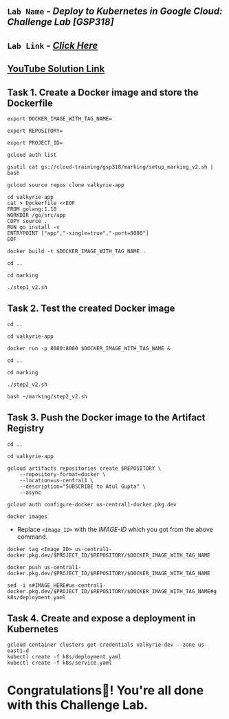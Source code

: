 ## `Lab Name` - *Deploy to Kubernetes in Google Cloud: Challenge Lab [GSP318]*

## `Lab Link` - [*Click Here*](https://www.cloudskillsboost.google/focuses/10457?parent=catalog)

## [YouTube Solution Link](https://youtu.be/WrT2V60syiI?si=gmiD_HNr1e6cFVBf)


## Task 1. Create a Docker image and store the Dockerfile

```
export DOCKER_IMAGE_WITH_TAG_NAME=

export REPOSITORY=

export PROJECT_ID=
```

```
gcloud auth list

gsutil cat gs://cloud-training/gsp318/marking/setup_marking_v2.sh | bash

gcloud source repos clone valkyrie-app

cd valkyrie-app
cat > Dockerfile <<EOF
FROM golang:1.10
WORKDIR /go/src/app
COPY source .
RUN go install -v
ENTRYPOINT ["app","-single=true","-port=8080"]
EOF

docker build -t $DOCKER_IMAGE_WITH_TAG_NAME .

cd ..

cd marking

./step1_v2.sh
```

## Task 2. Test the created Docker image

```
cd ..

cd valkyrie-app

docker run -p 8080:8080 $DOCKER_IMAGE_WITH_TAG_NAME &

cd ..

cd marking

./step2_v2.sh

bash ~/marking/step2_v2.sh
```

## Task 3. Push the Docker image to the Artifact Registry

```
cd ..

cd valkyrie-app

gcloud artifacts repositories create $REPOSITORY \
    --repository-format=docker \
    --location=us-central1 \
    --description="SUBSCRIBE to Atul Gupta" \
    --async 

gcloud auth configure-docker us-central1-docker.pkg.dev

docker images
```

* Replace `<Image_ID>` with the *IMAGE-ID* which you got from the above command.

```
docker tag <Image_ID> us-central1-docker.pkg.dev/$PROJECT_ID/$REPOSITORY/$DOCKER_IMAGE_WITH_TAG_NAME
```

```
docker push us-central1-docker.pkg.dev/$PROJECT_ID/$REPOSITORY/$DOCKER_IMAGE_WITH_TAG_NAME

sed -i s#IMAGE_HERE#us-central1-docker.pkg.dev/$PROJECT_ID/$REPOSITORY/$DOCKER_IMAGE_WITH_TAG_NAME#g k8s/deployment.yaml
```

## Task 4. Create and expose a deployment in Kubernetes

```
gcloud container clusters get-credentials valkyrie-dev --zone us-east1-d
kubectl create -f k8s/deployment.yaml
kubectl create -f k8s/service.yaml
```

# Congratulations🎉! You're all done with this Challenge Lab.